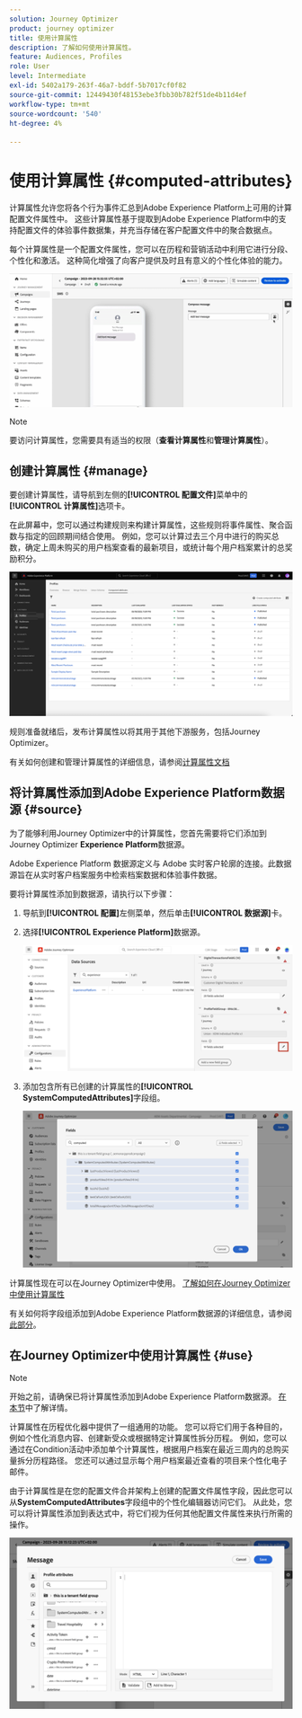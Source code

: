 ```yaml
---
solution: Journey Optimizer
product: journey optimizer
title: 使用计算属性
description: 了解如何使用计算属性。
feature: Audiences, Profiles
role: User
level: Intermediate
exl-id: 5402a179-263f-46a7-bddf-5b7017cf0f82
source-git-commit: 12449430f48153ebe3fbb30b782f51de4b11d4ef
workflow-type: tm+mt
source-wordcount: '540'
ht-degree: 4%

---
```


# 使用计算属性 {#computed-attributes}

计算属性允许您将各个行为事件汇总到Adobe Experience Platform上可用的计算配置文件属性中。 这些计算属性基于提取到Adobe Experience Platform中的支持配置文件的体验事件数据集，并充当存储在客户配置文件中的聚合数据点。

每个计算属性是一个配置文件属性，您可以在历程和营销活动中利用它进行分段、个性化和激活。 这种简化增强了向客户提供及时且有意义的个性化体验的能力。


![](../rn/assets/do-not-localize/computed-attributes.gif)


>[!NOTE]
>
>要访问计算属性，您需要具有适当的权限（**查看计算属性**&#x200B;和&#x200B;**管理计算属性**）。

## 创建计算属性 {#manage}

要创建计算属性，请导航到左侧的&#x200B;**[!UICONTROL 配置文件]**&#x200B;菜单中的&#x200B;**[!UICONTROL 计算属性]**&#x200B;选项卡。

在此屏幕中，您可以通过构建规则来构建计算属性，这些规则将事件属性、聚合函数与指定的回顾期间结合使用。 例如，您可以计算过去三个月中进行的购买总数，确定上周未购买的用户档案查看的最新项目，或统计每个用户档案累计的总奖励积分。

![](assets/computed-attributes.png)

规则准备就绪后，发布计算属性以将其用于其他下游服务，包括Journey Optimizer。

有关如何创建和管理计算属性的详细信息，请参阅[计算属性文档](https://experienceleague.adobe.com/docs/experience-platform/profile/computed-attributes/overview.html?lang=zh-Hans)

## 将计算属性添加到Adobe Experience Platform数据源 {#source}

为了能够利用Journey Optimizer中的计算属性，您首先需要将它们添加到Journey Optimizer **Experience Platform**&#x200B;数据源。

Adobe Experience Platform 数据源定义与 Adobe 实时客户轮廓的连接。此数据源旨在从实时客户档案服务中检索档案数据和体验事件数据。

要将计算属性添加到数据源，请执行以下步骤：

1. 导航到&#x200B;**[!UICONTROL 配置]**&#x200B;左侧菜单，然后单击&#x200B;**[!UICONTROL 数据源]**&#x200B;卡。

1. 选择&#x200B;**[!UICONTROL Experience Platform]**&#x200B;数据源。

   ![](assets/computed-attributes-add.png)

1. 添加包含所有已创建的计算属性的&#x200B;**[!UICONTROL SystemComputedAttributes]**&#x200B;字段组。

   ![](assets/computed-attributes-fieldgroup.png)

计算属性现在可以在Journey Optimizer中使用。 [了解如何在Journey Optimizer中使用计算属性](#use)

有关如何将字段组添加到Adobe Experience Platform数据源的详细信息，请参阅[此部分](../datasource/adobe-experience-platform-data-source.md)。

## 在Journey Optimizer中使用计算属性 {#use}

>[!NOTE]
>
>开始之前，请确保已将计算属性添加到Adobe Experience Platform数据源。 [在本节](#source)中了解详情。

计算属性在历程优化器中提供了一组通用的功能。 您可以将它们用于各种目的，例如个性化消息内容、创建新受众或根据特定计算属性拆分历程。 例如，您可以通过在Condition活动中添加单个计算属性，根据用户档案在最近三周内的总购买量拆分历程路径。 您还可以通过显示每个用户档案最近查看的项目来个性化电子邮件。

由于计算属性是在您的配置文件合并架构上创建的配置文件属性字段，因此您可以从&#x200B;**SystemComputedAttributes**&#x200B;字段组中的个性化编辑器访问它们。 从此处，您可以将计算属性添加到表达式中，将它们视为任何其他配置文件属性来执行所需的操作。

![](assets/computed-attributes-ajo.png)
